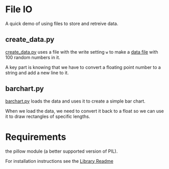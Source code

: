 # File IO

A quick demo of using files to store and retreive data.

## create_data.py

[create_data.py](create_data.py) uses a file with the write setting `w` to make a [data file](data.txt) with 100 random numbers in it.

A key part is knowing that we have to convert a floating point number to a
string and add a new line to it.

## barchart.py

[barchart.py](barchart.py) loads the data and uses it to create a simple bar
chart.

When we load the data, we need to convert it back to a float so we can use it to
draw rectangles of specific lengths.

# Requirements 

the pillow module (a better supported version of PIL).

For installation instructions see the [Library Readme](../README.md)


